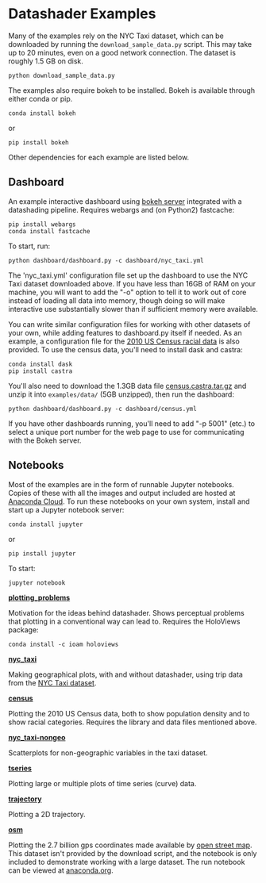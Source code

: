 # Datashader Examples

Many of the examples rely on the NYC Taxi dataset, which can be
downloaded by running the `download_sample_data.py` script. This may
take up to 20 minutes, even on a good network connection. The dataset
is roughly 1.5 GB on disk.

```
python download_sample_data.py
```

The examples also require bokeh to be installed. Bokeh is available through
either conda or pip.

```
conda install bokeh
```
or
```
pip install bokeh
```

Other dependencies for each example are listed below.


## Dashboard

An example interactive dashboard using
[bokeh server](http://bokeh.pydata.org/en/latest/docs/user_guide/server.html)
integrated with a datashading pipeline.  Requires webargs and (on Python2)
fastcache:

```
pip install webargs
conda install fastcache
```

To start, run:

```
python dashboard/dashboard.py -c dashboard/nyc_taxi.yml
```

The 'nyc_taxi.yml' configuration file set up the dashboard to use the
NYC Taxi dataset downloaded above.  If you have less than 16GB of RAM
on your machine, you will want to add the "-o" option to tell it to work
out of core instead of loading all data into memory, though doing so will
make interactive use substantially slower than if sufficient memory were
available.

You can write similar configuration files for working with other
datasets of your own, while adding features to dashboard.py itself if
needed.  As an example, a configuration file for the [2010 US Census
racial data](http://www.coopercenter.org/demographics/Racial-Dot-Map)
is also provided.  To use the census data, you'll need to install dask
and castra:

```
conda install dask
pip install castra
```

You'll also need to download the 1.3GB data file
[census.castra.tar.gz](http://s3.amazonaws.com/bokeh_data/census.castra.tar.gz)
and unzip it into `examples/data/` (5GB unzipped), then run the
dashboard:

```
python dashboard/dashboard.py -c dashboard/census.yml
```

If you have other dashboards running, you'll need to add "-p 5001" (etc.) to select
a unique port number for the web page to use for communicating with the Bokeh server.

## Notebooks

Most of the examples are in the form of runnable Jupyter notebooks. Copies of
these with all the images and output included are hosted at [Anaconda
Cloud](https://anaconda.org/jbednar/notebooks). To run these notebooks on your
own system, install and start up a Jupyter notebook server:

```
conda install jupyter
```
or
```
pip install jupyter
```

To start:

```
jupyter notebook
```

**[plotting_problems](https://anaconda.org/jbednar/plotting_problems/notebook)**

Motivation for the ideas behind datashader. Shows perceptual problems that
plotting in a conventional way can lead to. Requires the HoloViews package:

```
conda install -c ioam holoviews
```

**[nyc_taxi](https://anaconda.org/jbednar/nyc_taxi/notebook)**

Making geographical plots, with and without datashader, using trip data from
the [NYC Taxi dataset](http://www.nyc.gov/html/tlc/html/about/trip_record_data.shtml).

**[census](https://anaconda.org/jbednar/census/notebook)**

Plotting the 2010 US Census data, both to show population density and to show racial categories.
Requires the library and data files mentioned above.

**[nyc_taxi-nongeo](https://anaconda.org/jbednar/nyc_taxi-nongeo/notebook)**

Scatterplots for non-geographic variables in the taxi dataset.

**[tseries](https://anaconda.org/jbednar/tseries/notebook)**

Plotting large or multiple plots of time series (curve) data.

**[trajectory](https://anaconda.org/jbednar/trajectory/notebook)**

Plotting a 2D trajectory.

**[osm](https://anaconda.org/jbednar/osm/notebook)**

Plotting the 2.7 billion gps coordinates made available by [open street
map](https://blog.openstreetmap.org/2012/04/01/bulk-gps-point-data/). This
dataset isn't provided by the download script, and the notebook is only included to
demonstrate working with a large dataset. The run notebook can be viewed at
[anaconda.org](https://anaconda.org/jbednar/osm/notebook).
